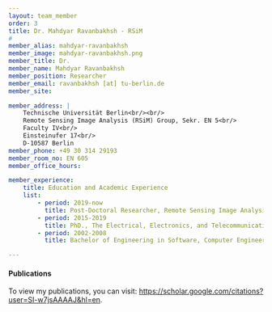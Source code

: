 ```yaml
---
layout: team_member
order: 3
title: Dr. Mahdyar Ravanbakhsh - RSiM
#
member_alias: mahdyar-ravanbakhsh
member_image: mahdyar-ravanbakhsh.png
member_title: Dr.
member_name: Mahdyar Ravanbakhsh
member_position: Researcher
member_email: ravanbakhsh [at] tu-berlin.de
member_site:

member_address: |
    Technische Universität Berlin<br/><br/>
    Remote Sensing Image Analysis (RSiM) Group, Sekr. EN 5<br/>
    Faculty IV<br/>
    Einsteinufer 17<br/>
    D-10587 Berlin
member_phone: +49 30 314 29193
member_room_no: EN 605
member_office_hours:

member_experience:
    title: Education and Academic Experience
    list:
        - period: 2019-now
          title: Post-Doctoral Researcher, Remote Sensing Image Analysis Group (RSiM), TU Berlin, Berlin, Germany.
        - period: 2015-2019
          title: PhD., The Electrical, Electronics, and TelecommunicationEngineering and Naval Architecture Department(DITEN), University of Genova (UNIGE), Genova, Italy.
        - period: 2002-2008
          title: Bachelor of Engineering in Software, Computer Engineering Department Sadjad University of Technology (SUT), Mashhad, Iran.

---
```


  <h4 class="mt-4">Publications</h4>
  <p>To view my publications, you can visit: <a href="https://scholar.google.com/citations?user=SI-w7jsAAAAJ&hl=en" target="_blank">https://scholar.google.com/citations?user=SI-w7jsAAAAJ&hl=en</a>.</p>
